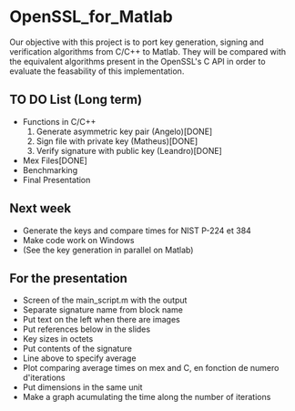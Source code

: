 # OpenSSL_for_Matlab

Our objective with this project is to port
key generation, signing and verification algorithms
from C/C++ to Matlab. They will be compared with
the equivalent algorithms present in the OpenSSL's
C API in order to evaluate the feasability of this implementation.

## TO DO List (Long term)
+ Functions in C/C++
  1. Generate asymmetric key pair (Angelo)[DONE]
  2. Sign file with private key (Matheus)[DONE]
  3. Verify signature with public key (Leandro)[DONE]
+ Mex Files[DONE]
+ Benchmarking
+ Final Presentation

## Next week
+ Generate the keys and compare times for NIST P-224 et 384 
+ Make code work on Windows
+ (See the key generation in parallel on Matlab)

## For the presentation
+ Screen of the main_script.m with the output
+ Separate signature name from block name
+ Put text on the left when there are images
+ Put references below in the slides
+ Key sizes in octets
+ Put contents of the signature
+ Line above to specify average
+ Plot comparing average times on mex and C, en fonction de numero d'iterations
+ Put dimensions in the same unit
+ Make a graph acumulating the time along the number of iterations